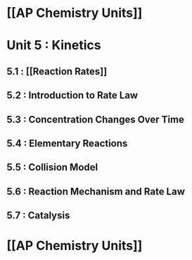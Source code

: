 # [[AP Chemistry Units]]

# Unit 5 : Kinetics
## 5.1 : [[Reaction Rates]]
## 5.2 : Introduction to Rate Law
## 5.3 : Concentration Changes Over Time
## 5.4 : Elementary Reactions
## 5.5 : Collision Model
## 5.6 : Reaction Mechanism and Rate Law
## 5.7 : Catalysis

# [[AP Chemistry Units]]